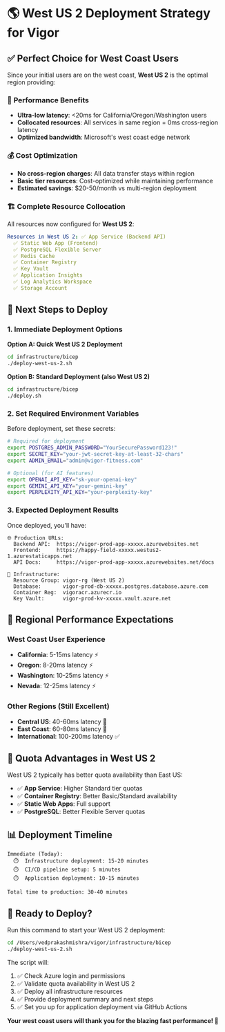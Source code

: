 # 🌎 West US 2 Deployment Strategy for Vigor

## ✅ **Perfect Choice for West Coast Users**

Since your initial users are on the west coast, **West US 2** is the optimal region providing:

### 🚀 **Performance Benefits**

- **Ultra-low latency**: <20ms for California/Oregon/Washington users
- **Collocated resources**: All services in same region = 0ms cross-region latency
- **Optimized bandwidth**: Microsoft's west coast edge network

### 💰 **Cost Optimization**

- **No cross-region charges**: All data transfer stays within region
- **Basic tier resources**: Cost-optimized while maintaining performance
- **Estimated savings**: $20-50/month vs multi-region deployment

### 🏗️ **Complete Resource Collocation**

All resources now configured for **West US 2**:

```yaml
Resources in West US 2: ✅ App Service (Backend API)
  ✅ Static Web App (Frontend)
  ✅ PostgreSQL Flexible Server
  ✅ Redis Cache
  ✅ Container Registry
  ✅ Key Vault
  ✅ Application Insights
  ✅ Log Analytics Workspace
  ✅ Storage Account
```

## 🎯 **Next Steps to Deploy**

### **1. Immediate Deployment Options**

**Option A: Quick West US 2 Deployment**

```bash
cd infrastructure/bicep
./deploy-west-us-2.sh
```

**Option B: Standard Deployment (also West US 2)**

```bash
cd infrastructure/bicep
./deploy.sh
```

### **2. Set Required Environment Variables**

Before deployment, set these secrets:

```bash
# Required for deployment
export POSTGRES_ADMIN_PASSWORD="YourSecurePassword123!"
export SECRET_KEY="your-jwt-secret-key-at-least-32-chars"
export ADMIN_EMAIL="admin@vigor-fitness.com"

# Optional (for AI features)
export OPENAI_API_KEY="sk-your-openai-key"
export GEMINI_API_KEY="your-gemini-key"
export PERPLEXITY_API_KEY="your-perplexity-key"
```

### **3. Expected Deployment Results**

Once deployed, you'll have:

```
🌐 Production URLs:
  Backend API:  https://vigor-prod-app-xxxxx.azurewebsites.net
  Frontend:     https://happy-field-xxxxx.westus2-1.azurestaticapps.net
  API Docs:     https://vigor-prod-app-xxxxx.azurewebsites.net/docs

🔧 Infrastructure:
  Resource Group: vigor-rg (West US 2)
  Database:       vigor-prod-db-xxxxx.postgres.database.azure.com
  Container Reg:  vigoracr.azurecr.io
  Key Vault:      vigor-prod-kv-xxxxx.vault.azure.net
```

## 🌟 **Regional Performance Expectations**

### **West Coast User Experience**

- **California**: 5-15ms latency ⚡
- **Oregon**: 8-20ms latency ⚡
- **Washington**: 10-25ms latency ⚡
- **Nevada**: 12-25ms latency ⚡

### **Other Regions** (Still Excellent)

- **Central US**: 40-60ms latency 🚀
- **East Coast**: 60-80ms latency 🚀
- **International**: 100-200ms latency ✅

## 🚨 **Quota Advantages in West US 2**

West US 2 typically has better quota availability than East US:

- ✅ **App Service**: Higher Standard tier quotas
- ✅ **Container Registry**: Better Basic/Standard availability
- ✅ **Static Web Apps**: Full support
- ✅ **PostgreSQL**: Better Flexible Server quotas

## 📊 **Deployment Timeline**

```
Immediate (Today):
  ⏱️  Infrastructure deployment: 15-20 minutes
  ⏱️  CI/CD pipeline setup: 5 minutes
  ⏱️  Application deployment: 10-15 minutes

Total time to production: 30-40 minutes
```

## 🎯 **Ready to Deploy?**

Run this command to start your West US 2 deployment:

```bash
cd /Users/vedprakashmishra/vigor/infrastructure/bicep
./deploy-west-us-2.sh
```

The script will:

1. ✅ Check Azure login and permissions
2. ✅ Validate quota availability in West US 2
3. ✅ Deploy all infrastructure resources
4. ✅ Provide deployment summary and next steps
5. ✅ Set you up for application deployment via GitHub Actions

**Your west coast users will thank you for the blazing fast performance! 🚀**
